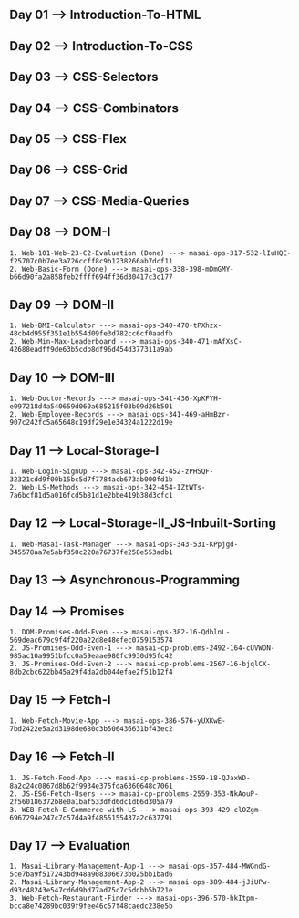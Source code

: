 ## Day 01 --> Introduction-To-HTML

## Day 02 --> Introduction-To-CSS

## Day 03 --> CSS-Selectors

## Day 04 --> CSS-Combinators

## Day 05 --> CSS-Flex

## Day 06 --> CSS-Grid

## Day 07 --> CSS-Media-Queries

## Day 08 --> DOM-I

    1. Web-101-Web-23-C2-Evaluation (Done) ---> masai-ops-317-532-lIuHQE-f25707c0b7ee3a726ccff8c9b1238266ab7dcf11
    2. Web-Basic-Form (Done) ---> masai-ops-338-398-mDmGMY-b66d90fa2a858feb2ffff694ff36d30417c3c177

## Day 09 --> DOM-II

    1. Web-BMI-Calculator ---> masai-ops-340-470-tPXhzx-48cb4d955f351e1b554d09fe3d782cc6cf0aadfb
    2. Web-Min-Max-Leaderboard ---> masai-ops-340-471-mAfXsC-42688eadff9de63b5cdb8df96d454d377311a9ab

## Day 10 --> DOM-III

    1. Web-Doctor-Records ---> masai-ops-341-436-XpKFYH-e097218d4a540659d060a685215f03b09d26b501
    2. Web-Employee-Records ---> masai-ops-341-469-aHmBzr-907c242fc5a65648c19df29e1e34324a1222d19e

## Day 11 --> Local-Storage-I

    1. Web-Login-SignUp ---> masai-ops-342-452-zPHSQF-32321cdd9f00b15bc5d7f7784acb673ab000fd1b
    2. Web-LS-Methods ---> masai-ops-342-454-IZtWTs-7a6bcf81d5a016fcd5b81d1e2bbe419b38d3cfc1

## Day 12 --> Local-Storage-II_JS-Inbuilt-Sorting

    1. Web-Masai-Task-Manager ---> masai-ops-343-531-KPpjgd-345578aa7e5abf350c220a76737fe258e553adb1

## Day 13 --> Asynchronous-Programming

## Day 14 --> Promises

    1. DOM-Promises-Odd-Even ---> masai-ops-382-16-QdblnL-569deac679c9f4f220a22d8e48efec0759153574
    2. JS-Promises-Odd-Even-1 ---> masai-cp-problems-2492-164-cUVWDN-985ac10a9951bfcc0a59eaae980fc9930d95fc42
    3. JS-Promises-Odd-Even-2 ---> masai-cp-problems-2567-16-bjqlCX-8db2cbc622bb45a29f4da2db044efae2f51b12f4

## Day 15 --> Fetch-I

    1. Web-Fetch-Movie-App ---> masai-ops-386-576-yUXKwE-7bd2422e5a2d3198de680c3b506436631bf43ec2

## Day 16 --> Fetch-II

    1. JS-Fetch-Food-App ---> masai-cp-problems-2559-18-QJaxWD-8a2c24c0867d8b62f9934e375fda6360648c7061
    2. JS-ES6-Fetch-Users ---> masai-cp-problems-2559-353-NkAouP-2f560186372b8e0a1baf533dfd6dc1db6d305a79
    3. WEB-Fetch-E-Commerce-with-LS ---> masai-ops-393-429-clOZgm-6967294e247c7c57d4a9f4855155437a2c637791

## Day 17 --> Evaluation

    1. Masai-Library-Management-App-1 ---> masai-ops-357-484-MWGndG-5ce7ba9f517243bd948a908306673b025bb1bad6
    2. Masai-Library-Management-App-2 ---> masai-ops-389-484-jJiUPw-d93c48243e547cd6d9bd77ad75c7c5ddbb5b721e
    3. Web-Fetch-Restaurant-Finder ---> masai-ops-396-570-hkItpm-bcca8e74289bc039f9fee46c57f48caedc238e5b
